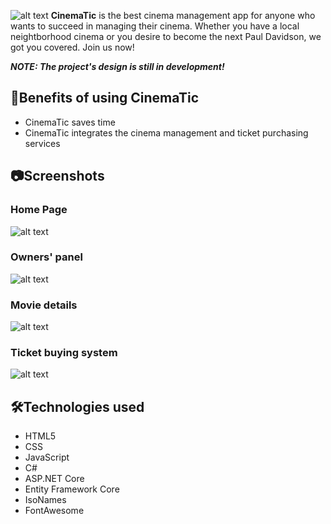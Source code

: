 ![alt text](https://media.discordapp.net/attachments/1000494121326219364/1103958764526256168/68747470733a2f2f6d656469612e646973636f72646170702e6e65742f6174746163686d656e74732f313030303439343132313332363231393336342f313130323939373039323132363936313639342f66616365626f6f6b5f636f7665725f70686f746f5f322e706e673f7769647468.png)
**CinemaTic** is the best cinema management app for anyone who wants to succeed in managing their cinema. Whether you have a local neightborhood cinema or you desire to become the next Paul Davidson, we got you covered. Join us now!

***NOTE: The project's design is still in development!***

## 🚀Benefits of using CinemaTic
* CinemaTic saves time
* CinemaTic integrates the cinema management and ticket purchasing services

## 📷Screenshots

### Home Page
![alt text](https://media.discordapp.net/attachments/1000494121326219364/1103959916508631050/localhost_44305__3.png?width=1280&height=992)

### Owners' panel
![alt text](https://media.discordapp.net/attachments/1000494121326219364/1103964135055695902/localhost_44305_Movies_2.png?width=1280&height=900)

### Movie details
![alt text](https://media.discordapp.net/attachments/1000494121326219364/1103964936759156756/localhost_44305_Movies_Details_3.png?width=1280&height=900)

### Ticket buying system
![alt text](https://media.discordapp.net/attachments/1000494121326219364/1103966945977573447/localhost_44305_Tickets_Create_sectorAmovieId4forDate52F52F202320123A003A0020AM.png?width=1280&height=720)

## 🛠️Technologies used
* HTML5
* CSS
* JavaScript
* C#
* ASP.NET Core
* Entity Framework Core
* IsoNames
* FontAwesome
